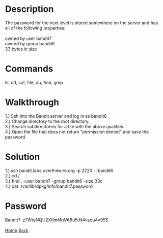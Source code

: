 # Description
The password for the next level is stored somewhere on the server and has all of the following properties: <br /> <br />
owned by user bandit7 <br />
owned by group bandit6 <br />
33 bytes in size
# Commands
ls, cd, cat, file, du, find, grep
# Walkthrough
1.) Ssh into the Bandit server and log in as bandit6. <br />
2.) Change directory to the root directory. <br />
3.) Search subdirectories for a file with the above qualities. <br />
4.) Open the file that does not return "permission denied" and save the password.
# Solution
1.) ssh bandit.labs.overthewire.org -p 2220 -l bandit6 <br />
2.) cd / <br />
3.) find . -user bandit7 -group bandit6 -size 33c <br />
4.) cat ./var/lib/dpkg/info/bandit7.password
# Password
Bandit7: z7WtoNQU2XfjmMtWA8u5rN4vzqu4v99S <br /> <br />
[Home](https://github.com/Spagoooti/OverTheWire-Bandit/blob/main/README.md) [Back](https://github.com/Spagoooti/OverTheWire-Bandit/blob/main/Bandit%205%20-%3E%206.md)
